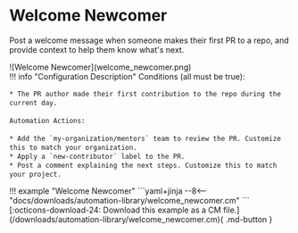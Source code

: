 # Welcome Newcomer

Post a welcome message when someone makes their first PR to a repo, and provide context to help them know what's next.

<div class="automationImage" style="align:right" markdown="1">
![Welcome Newcomer](welcome_newcomer.png)
</div>
<div class="automationDescription" markdown="1">
!!! info "Configuration Description"
    Conditions (all must be true):

    * The PR author made their first contribution to the repo during the current day.

    Automation Actions:

    * Add the `my-organization/mentors` team to review the PR. Customize this to match your organization.
    * Apply a `new-contributor` label to the PR.
    * Post a comment explaining the next steps. Customize this to match your project.
</div>
<div class="automationExample" markdown="1">
!!! example "Welcome Newcomer"
    ```yaml+jinja
    --8<-- "docs/downloads/automation-library/welcome_newcomer.cm"
    ```
    <div class="result" markdown>
      <span>
      [:octicons-download-24: Download this example as a CM file.](/downloads/automation-library/welcome_newcomer.cm){ .md-button }
      </span>
    </div>
</div>